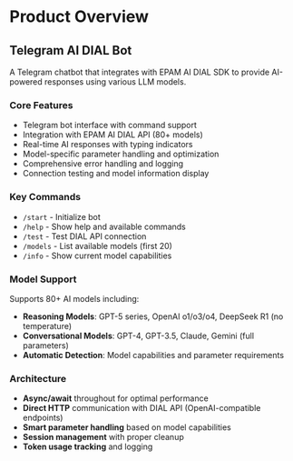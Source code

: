 # Product Overview

## Telegram AI DIAL Bot

A Telegram chatbot that integrates with EPAM AI DIAL SDK to provide AI-powered responses using various LLM models.

### Core Features
- Telegram bot interface with command support
- Integration with EPAM AI DIAL API (80+ models)
- Real-time AI responses with typing indicators
- Model-specific parameter handling and optimization
- Comprehensive error handling and logging
- Connection testing and model information display

### Key Commands
- `/start` - Initialize bot
- `/help` - Show help and available commands
- `/test` - Test DIAL API connection
- `/models` - List available models (first 20)
- `/info` - Show current model capabilities

### Model Support
Supports 80+ AI models including:
- **Reasoning Models**: GPT-5 series, OpenAI o1/o3/o4, DeepSeek R1 (no temperature)
- **Conversational Models**: GPT-4, GPT-3.5, Claude, Gemini (full parameters)
- **Automatic Detection**: Model capabilities and parameter requirements

### Architecture
- **Async/await** throughout for optimal performance
- **Direct HTTP** communication with DIAL API (OpenAI-compatible endpoints)
- **Smart parameter handling** based on model capabilities
- **Session management** with proper cleanup
- **Token usage tracking** and logging